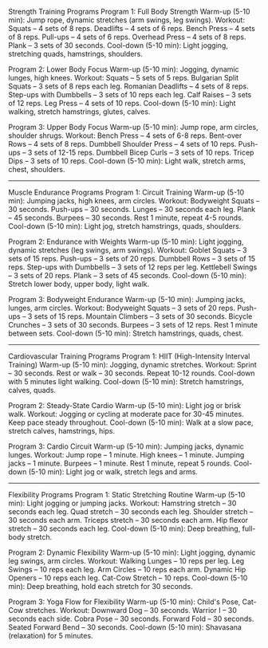 Strength Training Programs
Program 1: Full Body Strength
Warm-up (5-10 min): Jump rope, dynamic stretches (arm swings, leg swings).
Workout:
Squats – 4 sets of 8 reps.
Deadlifts – 4 sets of 6 reps.
Bench Press – 4 sets of 8 reps.
Pull-ups – 4 sets of 6 reps.
Overhead Press – 4 sets of 8 reps.
Plank – 3 sets of 30 seconds.
Cool-down (5-10 min): Light jogging, stretching quads, hamstrings, shoulders.

Program 2: Lower Body Focus
Warm-up (5-10 min): Jogging, dynamic lunges, high knees.
Workout:
Squats – 5 sets of 5 reps.
Bulgarian Split Squats – 3 sets of 8 reps each leg.
Romanian Deadlifts – 4 sets of 8 reps.
Step-ups with Dumbbells – 3 sets of 10 reps each leg.
Calf Raises – 3 sets of 12 reps.
Leg Press – 4 sets of 10 reps.
Cool-down (5-10 min): Light walking, stretch hamstrings, glutes, calves.

Program 3: Upper Body Focus
Warm-up (5-10 min): Jump rope, arm circles, shoulder shrugs.
Workout:
Bench Press – 4 sets of 6-8 reps.
Bent-over Rows – 4 sets of 8 reps.
Dumbbell Shoulder Press – 4 sets of 10 reps.
Push-ups – 3 sets of 12-15 reps.
Dumbbell Bicep Curls – 3 sets of 10 reps.
Tricep Dips – 3 sets of 10 reps.
Cool-down (5-10 min): Light walk, stretch arms, chest, shoulders.

---

Muscle Endurance Programs
Program 1: Circuit Training
Warm-up (5-10 min): Jumping jacks, high knees, arm circles.
Workout:
Bodyweight Squats – 30 seconds.
Push-ups – 30 seconds.
Lunges – 30 seconds each leg.
Plank – 45 seconds.
Burpees – 30 seconds.
Rest 1 minute, repeat 4-5 rounds.
Cool-down (5-10 min): Light jog, stretch hamstrings, quads, shoulders.

Program 2: Endurance with Weights
Warm-up (5-10 min): Light jogging, dynamic stretches (leg swings, arm swings).
Workout:
Goblet Squats – 3 sets of 15 reps.
Push-ups – 3 sets of 20 reps.
Dumbbell Rows – 3 sets of 15 reps.
Step-ups with Dumbbells – 3 sets of 12 reps per leg.
Kettlebell Swings – 3 sets of 20 reps.
Plank – 3 sets of 45 seconds.
Cool-down (5-10 min): Stretch lower body, upper body, light walk.

Program 3: Bodyweight Endurance
Warm-up (5-10 min): Jumping jacks, lunges, arm circles.
Workout:
Bodyweight Squats – 3 sets of 20 reps.
Push-ups – 3 sets of 15 reps.
Mountain Climbers – 3 sets of 30 seconds.
Bicycle Crunches – 3 sets of 30 seconds.
Burpees – 3 sets of 12 reps.
Rest 1 minute between sets.
Cool-down (5-10 min): Stretch hamstrings, quads, chest.

---

Cardiovascular Training Programs
Program 1: HIIT (High-Intensity Interval Training)
Warm-up (5-10 min): Jogging, dynamic stretches.
Workout:
Sprint – 30 seconds.
Rest or walk – 30 seconds.
Repeat 10-12 rounds.
Cool-down with 5 minutes light walking.
Cool-down (5-10 min): Stretch hamstrings, calves, quads.

Program 2: Steady-State Cardio
Warm-up (5-10 min): Light jog or brisk walk.
Workout:
Jogging or cycling at moderate pace for 30-45 minutes.
Keep pace steady throughout.
Cool-down (5-10 min): Walk at a slow pace, stretch calves, hamstrings, hips.

Program 3: Cardio Circuit
Warm-up (5-10 min): Jumping jacks, dynamic lunges.
Workout:
Jump rope – 1 minute.
High knees – 1 minute.
Jumping jacks – 1 minute.
Burpees – 1 minute.
Rest 1 minute, repeat 5 rounds.
Cool-down (5-10 min): Light jog or walk, stretch legs and arms.

---

Flexibility Programs
Program 1: Static Stretching Routine
Warm-up (5-10 min): Light jogging or jumping jacks.
Workout:
Hamstring stretch – 30 seconds each leg.
Quad stretch – 30 seconds each leg.
Shoulder stretch – 30 seconds each arm.
Triceps stretch – 30 seconds each arm.
Hip flexor stretch – 30 seconds each leg.
Cool-down (5-10 min): Deep breathing, full-body stretch.

Program 2: Dynamic Flexibility
Warm-up (5-10 min): Light jogging, dynamic leg swings, arm circles.
Workout:
Walking Lunges – 10 reps per leg.
Leg Swings – 10 reps each leg.
Arm Circles – 10 reps each arm.
Dynamic Hip Openers – 10 reps each leg.
Cat-Cow Stretch – 10 reps.
Cool-down (5-10 min): Deep breathing, hold each stretch for 30 seconds.

Program 3: Yoga Flow for Flexibility
Warm-up (5-10 min): Child's Pose, Cat-Cow stretches.
Workout:
Downward Dog – 30 seconds.
Warrior I – 30 seconds each side.
Cobra Pose – 30 seconds.
Forward Fold – 30 seconds.
Seated Forward Bend – 30 seconds.
Cool-down (5-10 min): Shavasana (relaxation) for 5 minutes.
